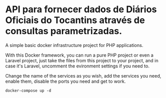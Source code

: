 # API para fornecer dados de Diários Oficiais do Tocantins através de consultas parametrizadas.
A simple basic docker infrastructure project for PHP applications.

With this Docker framework, you can run a pure PHP project or even a Laravel project, just take the files from this project to your project, and in case it's Laravel, uncomment the evironment settings if you need to.

Change the name of the services as you wish, add the services you need, enable them, disable the ports you need and get to work.

``` 
docker-compose up -d
```

